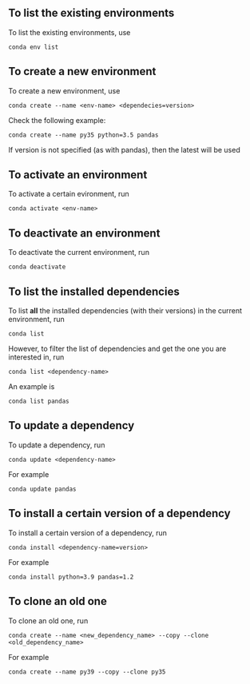 ## To list the existing environments

To list the existing environments, use

```console
conda env list
```

## To create a new environment

To create a new environment, use

```console
conda create --name <env-name> <dependecies=version>
```

Check the following example:

```console
conda create --name py35 python=3.5 pandas
```

If version is not specified (as with pandas), then the latest will be used

## To activate an environment

To activate a certain evironment, run

```console
conda activate <env-name>
```

## To deactivate an environment

To deactivate the current environment, run

```console
conda deactivate
```

## To list the installed dependencies

To list **all** the installed dependencies (with their versions) in the current environment, run

```console
conda list
```

However, to filter the list of dependencies and get the one you are interested in, run

```console
conda list <dependency-name>
```

An example is

```console
conda list pandas
```

## To update a dependency

To update a dependency, run

```console
conda update <dependency-name>
```

For example

```console
conda update pandas
```

## To install a certain version of a dependency

To install a certain version of a dependency, run

```console
conda install <dependency-name=version>
```

For example

```console
conda install python=3.9 pandas=1.2
```

## To clone an old one

To clone an old one, run

```console
conda create --name <new_dependency_name> --copy --clone <old_dependency_name>
```

For example

```console
conda create --name py39 --copy --clone py35
```